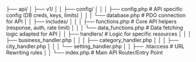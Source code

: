 ├── api/
│   ├── v1/
│   │   ├── config/
│   │   │   ├── config.php       # API specific config (DB creds, keys, limits)
│   │   │   └── database.php     # PDO connection for API
│   │   ├── includes/
│   │   │   ├── functions.php    # Core API helpers (response, auth, rate limit)
│   │   │   └── data_functions.php # Data fetching logic adapted for API
│   │   ├── handlers/          # Logic for specific resources
│   │   │   ├── business_handler.php
│   │   │   ├── category_handler.php
│   │   │   ├── city_handler.php
│   │   │   └── setting_handler.php
│   │   ├── .htaccess          # URL Rewriting rules
│   │   └── index.php          # Main API Router/Entry Point


